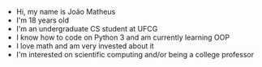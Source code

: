 - Hi, my name is João Matheus
- I'm 18 years old
- I'm an undergraduate CS student at UFCG
- I know how to code on Python 3 and am currently learning OOP
- I love math and am very invested about it
- I'm interested on scientific computing and/or being a college professor

<!---
joaomatheusvillarim/joaomatheusvillarim is a ✨ special ✨ repository because its `README.md` (this file) appears on your GitHub profile.
You can click the Preview link to take a look at your changes.
--->
